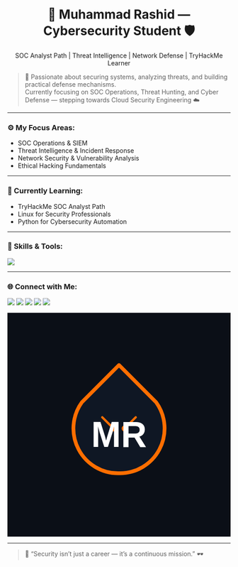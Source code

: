 <h1 align="center">🚀 Muhammad Rashid — Cybersecurity Student 🛡️</h1>
<p align="center">
  SOC Analyst Path | Threat Intelligence | Network Defense | TryHackMe Learner
</p>

> 🧠 Passionate about securing systems, analyzing threats, and building practical defense mechanisms.  
> Currently focusing on SOC Operations, Threat Hunting, and Cyber Defense — stepping towards Cloud Security Engineering ☁️  

---

### ⚙️ My Focus Areas:
- SOC Operations & SIEM
- Threat Intelligence & Incident Response
- Network Security & Vulnerability Analysis
- Ethical Hacking Fundamentals

---

### 🧠 Currently Learning:
- TryHackMe SOC Analyst Path  
- Linux for Security Professionals  
- Python for Cybersecurity Automation  

---

### 🧰 Skills & Tools:
<p align="left">
<img src="https://skillicons.dev/icons?i=linux,python,c,cpp,bash,wireshark,vscode,github,git,azure" />
</p>

---

### 🌐 Connect with Me:
<p align="left">
<a href="mailto:rashidlehri699@gmail.com"><img src="https://img.shields.io/badge/Email-D14836?style=for-the-badge&logo=gmail&logoColor=white"/></a>
<a href="https://www.linkedin.com/in/muhammad-rashid"><img src="https://img.shields.io/badge/LinkedIn-0077B5?style=for-the-badge&logo=linkedin&logoColor=white"/></a>
<a href="https://tryhackme.com/p/yourusername"><img src="https://img.shields.io/badge/TryHackMe-212C42?style=for-the-badge&logo=tryhackme&logoColor=white"/></a>
<a href="https://instagram.com/mohammad_rashid"><img src="https://img.shields.io/badge/Instagram-E4405F?style=for-the-badge&logo=instagram&logoColor=white"/></a>
<a href="https://facebook.com/mohammad.rashid"><img src="https://img.shields.io/badge/Facebook-1877F2?style=for-the-badge&logo=facebook&logoColor=white"/></a>
</p>
<!-- rashid_logo.svg -->
<svg xmlns="http://www.w3.org/2000/svg" width="600" height="600" viewBox="0 0 600 600">
  <rect width="100%" height="100%" fill="#0b0f17"/>
  <g transform="translate(300,300)">
    <path d="M0,-160 L100,-60 A120,120 0 0 1 0,130 A120,120 0 0 1 -100,-60 Z"
          fill="#0f1724" stroke="#FF6E00" stroke-width="10" stroke-linejoin="round"/>
    <g fill="none" stroke="#FF6E00" stroke-width="6" stroke-linecap="round">
      <path d="M-45,-20 L-15,10" />
      <path d="M45,-20 L15,10" />
      <circle cx="-15" cy="10" r="5" fill="#FF6E00"/>
      <circle cx="15" cy="10" r="5" fill="#FF6E00"/>
    </g>
    <text x="0" y="60" text-anchor="middle" font-family="Montserrat, Arial, sans-serif"
          font-size="96" fill="#ffffff" font-weight="800">MR</text>
  </g>
</svg>

---

> 💬 “Security isn’t just a career — it’s a continuous mission.” 🕶️ 
